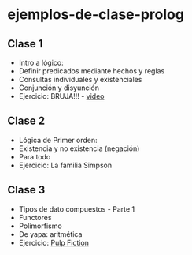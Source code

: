 # ejemplos-de-clase-prolog

## Clase 1
- Intro a lógico:
 - Definir predicados mediante hechos y reglas
 - Consultas individuales y existenciales
 - Conjunción y disyunción
- Ejercicio: BRUJA!!! - [video](https://www.youtube.com/watch?v=Ux6fBfXOIuo)

## Clase 2
- Lógica de Primer orden:
 - Existencia y no existencia (negación)
 - Para todo
- Ejercicio: La familia Simpson

## Clase 3
- Tipos de dato compuestos - Parte 1
 - Functores
 - Polimorfismo
 - De yapa: aritmética
- Ejercicio: [Pulp Fiction](https://docs.google.com/document/d/1AJdr0JvLmqHKmwHnXFX3edzEGp306IdldtfjJpGpjQQ/edit)
